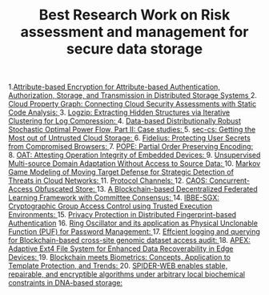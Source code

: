<div align="center">
      <h1> <br/> Best Research Work on Risk assessment and management for secure data storage</h1>
     </div>
<p align="center"> <a href="http://deepneuronai.com/" target="_blank"><img alt="" src="https://img.shields.io/badge/Website-EA4C89?style=normal&logo=dribbble&logoColor=white" style="vertical-align:center" /></a> <a href="https://twitter.com/ahammadmejbah" target="_blank"><img alt="" src="https://img.shields.io/badge/Twitter-1DA1F2?style=normal&logo=twitter&logoColor=white" style="vertical-align:center" /></a> <a href="https://www.facebook.com/ahammadmejbah" target="_blank"><img alt="" src="https://img.shields.io/badge/Facebook-1877F2?style=normal&logo=facebook&logoColor=white" style="vertical-align:center" /></a> <a href="https://www.instagram.com/ahammadmejbah/" target="_blank"><img alt="" src="https://img.shields.io/badge/Instagram-E4405F?style=normal&logo=instagram&logoColor=white" style="vertical-align:center" /></a> <a href="https://www.linkedin.com/in/ahammadmejbah/}" target="_blank"><img alt="" src="https://img.shields.io/badge/LinkedIn-0077B5?style=normal&logo=linkedin&logoColor=white" style="vertical-align:center" /></a> </p>


1.<a href="https://arxiv.org/pdf/1705.06002v1.pdf">Attribute-based Encryption for Attribute-based Authentication, Authorization, Storage, and Transmission in Distributed Storage Systems </a>
2. <a href="https://arxiv.org/pdf/2206.06938v1.pdf">Cloud Property Graph: Connecting Cloud Security Assessments with Static Code Analysis: </a> 
3. <a href="https://arxiv.org/pdf/1910.00409v1.pdf">Logzip: Extracting Hidden Structures via Iterative Clustering for Log Compression: </a>
4. <a href="https://arxiv.org/pdf/1804.06384v2.pdf">Data-based Distributionally Robust Stochastic Optimal Power Flow, Part II: Case studies: </a>
5. <a href="https://arxiv.org/pdf/1606.03368v1.pdf">sec-cs: Getting the Most out of Untrusted Cloud Storage: </a>
6. <a href="https://arxiv.org/pdf/1809.04774v1.pdf">Fidelius: Protecting User Secrets from Compromised Browsers: </a>
7. <a href="https://arxiv.org/pdf/1610.04025v1.pdf">POPE: Partial Order Preserving Encoding: </a>
8. <a href="https://arxiv.org/pdf/1802.03462v3.pdf">OAT: Attesting Operation Integrity of Embedded Devices: </a>
9. <a href="https://arxiv.org/pdf/2104.01845v1.pdf">Unsupervised Multi-source Domain Adaptation Without Access to Source Data: </a>
10. <a href="https://arxiv.org/pdf/1812.09660.pdf"> Markov Game Modeling of Moving Target Defense for Strategic Detection of Threats in Cloud Networks: </a>
11. <a href="https://arxiv.org/pdf/0809.1949v5.pdf"> Protocol Channels: </a>
12. <a href="https://arxiv.org/pdf/1709.10412v1.pdf"> CAOS: Concurrent-Access Obfuscated Store: </a>
13. <a href="https://arxiv.org/pdf/2004.00773v1.pdf"> A Blockchain-based Decentralized Federated Learning Framework with Committee Consensus: </a>
14. <a href="https://arxiv.org/pdf/1805.01563v2.pdf"> IBBE-SGX: Cryptographic Group Access Control using Trusted Execution Environments: </a>
15. <a href="https://arxiv.org/pdf/1911.00248v1.pdf"> Privacy Protection in Distributed Fingerprint-based Authentication</a>
16. <a href="https://arxiv.org/pdf/1901.06733v1.pdf"> Ring Oscillator and its application as Physical Unclonable Function (PUF) for Password Management: </a>
17. <a href="https://arxiv.org/pdf/1907.07303v2.pdf"> Effcient logging and querying for Blockchain-based cross-site genomic dataset access audit: </a>
18. <a href="https://arxiv.org/pdf/1910.01642v1.pdf"> APEX: Adaptive Ext4 File System for Enhanced Data Recoverability in Edge Devices: </a>
19. <a href="https://arxiv.org/pdf/2003.09262v1.pdf"> Blockchain meets Biometrics: Concepts, Application to Template Protection, and Trends: </a>
20. <a href="https://arxiv.org/pdf/2204.02855v2.pdf">SPIDER-WEB enables stable, repairable, and encryptible algorithms under arbitrary local biochemical constraints in DNA-based storage: </a>

<!-- </> with 💛 by readMD (https://readmd.itsvg.in) -->
    
